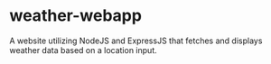 # weather-webapp
A website utilizing NodeJS and ExpressJS that fetches and displays weather data based on a location input.
